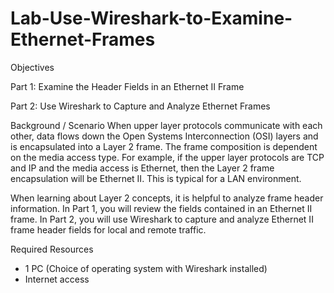 # Lab-Use-Wireshark-to-Examine-Ethernet-Frames

Objectives

Part 1: Examine the Header Fields in an Ethernet II Frame

Part 2: Use Wireshark to Capture and Analyze Ethernet Frames

Background / Scenario
When upper layer protocols communicate with each other, data flows down the Open Systems Interconnection (OSI) layers and is encapsulated into a Layer 2 frame. The frame composition is dependent on the media access type. For example, if the upper layer protocols are TCP and IP and the media access is Ethernet, then the Layer 2 frame encapsulation will be Ethernet II. This is typical for a LAN environment.

When learning about Layer 2 concepts, it is helpful to analyze frame header information. In Part 1, you will review the fields contained in an Ethernet II frame. In Part 2, you will use Wireshark to capture and analyze Ethernet II frame header fields for local and remote traffic.

Required Resources

* 1 PC (Choice of operating system with Wireshark installed)
* Internet access
